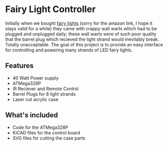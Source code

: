 # Fairy Light Controller

Initially when we bought [fairy lights](https://www.amazon.com/gp/product/B00I7M7C40/) (sorry for the amazon link, I hope it stays valid for a while) they came with crappy wall warts which had to be plugged and unplugged daily; these wall warts were of such poor quality that the barrel plug which recieved the light strand would inevitably break. 
Totally unacceptable.
The goal of this project is to provide an easy interface for controlling and powering many strands of LED fairy lights.

## Features

* 40 Watt Power supply
* ATMega328P 
* IR Reciever and Remote Control
* Barrel Plugs for 8 light strands
* Laser cut acrylic case

## What's included

* Code for the ATMega328P
* KiCAD files for the control board
* SVG files for cutting the case parts


